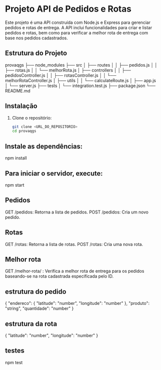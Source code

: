 # Projeto API de Pedidos e Rotas

Este projeto é uma API construída com Node.js e Express para gerenciar pedidos e rotas de entrega. A API inclui funcionalidades para criar e listar pedidos e rotas, bem como para verificar a melhor rota de entrega com base nos pedidos cadastrados.

## Estrutura do Projeto

provaqgs
├── node_modules
├── src
│ ├── routes
│ │ ├── pedidos.js
│ │ ├── rotas.js
│ │ └── melhorRota.js
│ ├── controllers
│ │ ├── pedidosController.js
│ │ ├── rotasController.js
│ │ └── melhorRotaController.js
│ ├── utils
│ │ └── calculateRoute.js
│ ├── app.js
│ └── server.js
├── tests
│ └── integration.test.js
├── package.json
└── README.md

## Instalação

1. Clone o repositório:

   ```sh
   git clone <URL_DO_REPOSITORIO>
   cd provaqgs
 ## Instale as dependências: 

npm install
 ## Para iniciar o servidor, execute:
 npm start

## Pedidos
GET /pedidos: Retorna a lista de pedidos.
POST /pedidos: Cria um novo pedido.
## Rotas
GET /rotas: Retorna a lista de rotas.
POST /rotas: Cria uma nova rota.
## Melhor rota 
GET /melhor-rota/
: Verifica a melhor rota de entrega para os pedidos baseando-se na rota cadastrada especificada pelo ID.
## estrutura do pedido 
{
  "endereco": {
    "latitude": "number",
    "longitude": "number"
  },
  "produto": "string",
  "quantidade": "number"
}

## estrutura da rota
{
  "latitude": "number",
  "longitude": "number"
}

## testes
npm test

